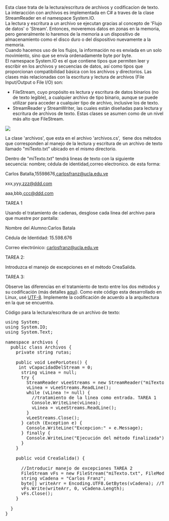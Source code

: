 Esta clase trata de la lectura/escritura de archivos y codificacion de texto. La interacción con archivos es implementada en C# a traves de la clase StreamReader en el namespace System.IO.  
La lectura y escritura a un archivo se ejecutan gracias al concepto de 'Flujo de datos' o 'Stream'. Entonces, moveremos datos en zonas en la memoria, pero generalmente lo haremos de la memoria a un dispositivo de almacenamiento como el disco duro o del dispositivo nuevamente a la memoria.  
Cuando hacemos uso de los flujos, la información no es enviada en un solo movimiento, sino que se envía ordenadamente byte por byte.  
El namespace System.IO es el que contiene tipos que permiten leer y escribir en los archivos y secuencias de datos, así como tipos que proporcionan compatibilidad básica con los archivos y directorios. Las clases más relacionadas con la escritura y lectura de archivos (File Input/Output o File I/O) son:

*   FileStream, cuyo propósito es lectura y escritura de datos binarios (no de texto legible), a cualquier archivo de tipo binario, aunque se puede utilizar para acceder a cualquier tipo de archivo, inclusive los de texto.
*   StreamReader y StreamWriter, las cuales están diseñadas para lectura y escritura de archivos de texto. Estas clases se asumen como de un nivel más alto que FileStream.

![](https://docs.google.com/drawings/d/1YT1eqdOuBTxZLKFfX6mnLa2FlE8Sy8pkF1ZwP8-RHrQ/pub?w=949&h=594)

La clase 'archivos', que esta en el archivo 'archivos.cs',  tiene dos métodos que corresponden al manejo de la lectura y escritura de un archivo de texto llamado "miTexto.txt" ubicado en el mismo directorio. 

Dentro de "miTexto.txt" tendrá lineas de texto con la siguiente secuencia: nombre; cédula de identidad,correo electronico. de esta forma:

Carlos Batalla,15598676,carlosfranz@ucla.edu.ve

xxx,yyy,zzz@ddd.com

aaa,bbb,ccc@ddd.com

TAREA 1

Usando el tratamiento de cadenas, desglose cada linea del archivo para que muestre por pantalla:

Nombre del Alumno:Carlos Batala

Cédula de Identidad: 15.598.676

Correo electrónico: [carlosfranz@ucla.edu.ve](mailto:carlosfranz@ucla.edu.ve)

TAREA 2:

Introduzca el manejo de excepciones en el método CreaSalida.  

TAREA 3:

Observe las diferencias en el tratamiento de texto entre los dos métodos y su codificación (más detalles [aquí](https://es.wikipedia.org/wiki/Codificaci%C3%B3n_de_caracteres)). Como este código esta desarrollado en Linux, usé [UTF-8](https://es.wikipedia.org/wiki/UTF-8). Implemente la codificación de acuerdo a la arquitectura en la que se encuentra.

Código para la lectura/escritura de un archivo de texto: 

<pre>using System;
using System.IO;
using System.Text;

namespace archivos {
  public class Archivos {
    private string rutas;

    public void LeePorLotes() {
     int vCapacidadDelStream = 0;
      string vLinea = null;
      try {
        StreamReader vLeeStreams = new StreamReader("miTexto.txt");
        vLinea = vLeeStreams.ReadLine();
        while (vLinea != null) {
          //tratamiento de la linea como entrada. TAREA 1
          Console.WriteLine(vLinea);
          vLinea = vLeeStreams.ReadLine();
        }
        vLeeStreams.Close();
      } catch (Exception e) {
        Console.WriteLine("Excepcion:" + e.Message);
      } finally {
        Console.WriteLine("Ejecución del método finalizada");
      }
    }

    public void CreaSalida() {  

      //Introducir manejo de excepciones TAREA 2
      FileStream vFs = new FileStream("miTexto.txt", FileMode.Create);
      string vCadena = "Carlos Franz";
      byte[] writeArr = Encoding.UTF8.GetBytes(vCadena); //TAREA 3
      vFs.Write(writeArr, 0, vCadena.Length);
      vFs.Close();
    }

  }
}
</pre>

